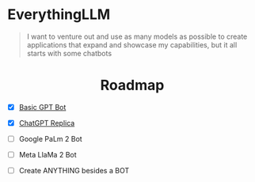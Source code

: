 # EverythingLLM
> I want to venture out and use as many models as possible to create applications that expand and showcase my capabilities, but it all starts with some chatbots

<center><h1>Roadmap</h1></center>

- [x] <a target="_self" rel="noopener noreferrer" href="https://github.com/mikestangdevs/EverythingLLM/tree/main/GPT/popup-web-chatbot">Basic GPT Bot</a>
- [x] <a target="_self" rel="noopener noreferrer" href="https://github.com/mikestangdevs/EverythingLLM/tree/main/GPT/ChatGPT-Rep">ChatGPT Replica</a>
- [ ] Google PaLm 2 Bot
- [ ] Meta LlaMa 2 Bot
- [ ] Create ANYTHING besides a BOT



